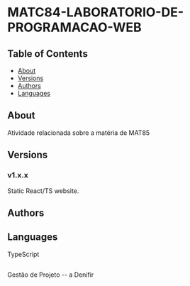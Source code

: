 ﻿# MATC84-LABORATORIO-DE-PROGRAMACAO-WEB
 
## Table of Contents

- [About](#about)
- [Versions](#versions)
- [Authors](#authors)
- [Languages](#languages)

## About

Atividade relacionada sobre a matéria de MAT85
## Versions

### v1.x.x

Static React/TS website.

## Authors


## Languages

TypeScript

## 
Gestâo de Projeto
-- a Denifir 
